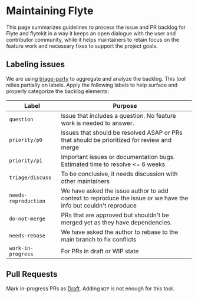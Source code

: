 # Maintaining Flyte

This page summarizes guidelines to process the issue and PR backlog for Flyte and flytekit in a way it keeps an open dialogue with the user and contributor community, while it helps maintainers to retain focus on the feature work and necessary fixes to support the project goals.

## Labeling issues

We are using [triage-party](https://github.com/google/triage-party?tab=readme-ov-file) to aggregate and analyze the backlog. This tool relies partially on labels. Apply the following labels to help surface and properly categorize the backlog elements:

|  Label | Purpose  |
|---|---|
| `question`  | Issue that includes a question. No feature work is needed to answer. |
| `priority/p0`  | Issues that should be resolved ASAP or PRs that should be prioritized for review and merge  |
|  `priority/p1`   | Important issues or documentation bugs. Estimated time to resolve <= 6 weeks  |
| `triage/discuss` | To be conclusive, it needs discussion with other maintainers  |
|`needs-reproduction`| We have asked the issue author to add context to reproduce the issue or we have the info but couldn't reproduce|
|`do-not-merge`| PRs that are approved but shouldn't be merged yet as they have dependencies.|
|`needs-rebase`| We have asked the author to rebase to the main branch to fix conflicts|
|`work-in-progress`| For PRs in draft or WIP state|

## Pull Requests

Mark in-progress PRs as [Draft](https://docs.github.com/en/pull-requests/collaborating-with-pull-requests/proposing-changes-to-your-work-with-pull-requests/changing-the-stage-of-a-pull-request#converting-a-pull-request-to-a-draft). Adding `WIP` is not enough for this tool. 